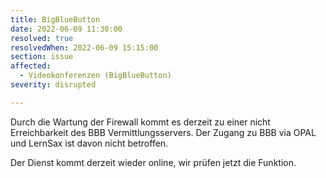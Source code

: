 ```yaml
---
title: BigBlueButton
date: 2022-06-09 11:30:00
resolved: true
resolvedWhen: 2022-06-09 15:15:00
section: issue
affected:
  - Videokonferenzen (BigBlueButton)
severity: disrupted

---
```


Durch die Wartung der Firewall kommt es derzeit zu einer nicht Erreichbarkeit des BBB Vermittlungsservers.
Der Zugang zu BBB via OPAL und LernSax ist davon nicht betroffen.

Der Dienst kommt derzeit wieder online, wir prüfen jetzt die Funktion.
